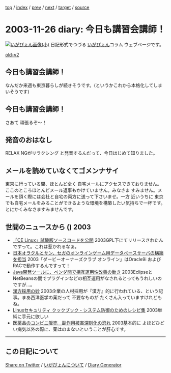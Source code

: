 [top](https://igapyon.github.io/diary/) 
 / [index](https://igapyon.github.io/diary/2003/index.html) 
 / [prev](https://igapyon.github.io/diary/2003/ig031125.html) 
 / [next](https://igapyon.github.io/diary/2003/ig031127.html) 
 / [target](https://igapyon.github.io/diary/2003/ig031126.html) 
 / [source](https://github.com/igapyon/diary/blob/gh-pages/2003/ig031126.html.src.md) 

2003-11-26 diary: 今日も講習会講師！
=====================================================================================================
[![いがぴょん画像(小)](https://igapyon.github.io/diary/images/iga200306s.jpg "いがぴょん")](https://igapyon.github.io/diary/memo/memoigapyon.html) 日記形式でつづる [いがぴょん](https://igapyon.github.io/diary/memo/memoigapyon.html)コラム ウェブページです。

[old-v2](ig031126-orig.html)

## 今日も講習会講師！

なんだか来週も東京暮らしが続きそうです。(というかこれから本格化してしまいそうです)


## 今日も講習会講師！

さあて 頑張るぞ～！

## 発音のおはなし

RELAX NGがリラクシング と発音するんだって、今日はじめて知りました。

## メールを読めていなくてゴメンナサイ

東京に行っている間、ほとんど全く 自宅メールにアクセスできておりません。ここのところほとんどメール返事もかけていません。みなさま すみません。メールを頂く際には会社と自宅の両方に送って下さいませ。一方 近いうちに 東京でも自宅メールをみることができるような環境を構築したい気持ちで一杯です。とにかくみなさますみませんです。

## 世間のニュースから () 2003

* [「CE Linux」試験版ソースコードを公開](http://www.zdnet.co.jp/news/0311/25/njbt_04.html)  2003GPL下にてリリースされたんですって。これは惹かれるなぁ。
* [日本オラクルとサン、セガのオンラインゲーム用データベースサーバの構築を担当](http://japan.cnet.com/news/ent/story/0,2000047623,20062195,00.htm)  2003「ダービーオーナーズクラブ オンライン」はOracle9i およびRACで動作するんですって！
* [Java開発ツールに、ベンダ間で相互運用性改善の動き](http://japan.cnet.com/news/ent/story/0,2000047623,20062201,00.htm)  2003EclipseとNetBeansの間でプラグインなどの相互運用がなされるとってもうれしいのですが…。
* [漢方採用の妙](http://japan.internet.com/column/career/20031120/1.html)  2003企業の人材採用が『漢方』的に行われている、という記事。まあ西洋医学の薬だって 不要なものが たくさん入っていますけれどもね。
* [Linuxセキュリティ クックブック - システム防御のためのレシピ集](http://www.oreilly.co.jp/BOOK/linuxsckbk/)  2003単純に手元に欲しい
* [医薬品のコンビニ販売　副作用被害深刻化の恐れ](http://www.mainichi.co.jp/eye/kishanome/200311/20.html)  2003基本的に よほどひどい病気以外の際に、薬はのまないということが肝心です。

----------------------------------------------------------------------------------------------------

## この日記について

[Share on Twitter](https://twitter.com/intent/tweet?hashtags=igapyon%2Cdiary%2C%E3%81%84%E3%81%8C%E3%81%B4%E3%82%87%E3%82%93&text=%E4%BB%8A%E6%97%A5%E3%82%82%E8%AC%9B%E7%BF%92%E4%BC%9A%E8%AC%9B%E5%B8%AB%EF%BC%81&url=https%3A%2F%2Figapyon.github.io%2Fdiary%2F2003%2Fig031126.html) / [いがぴょんについて](https://igapyon.github.io/diary/memo/memoigapyon.html) / [Diary Generator](https://github.com/igapyon/igapyonv3)
